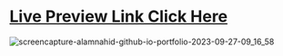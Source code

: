 <!DOCTYPE html>
<html lang="en">
<head>
</head>
<body>
<h1><a href="https://alamnahid.github.io/portfolio/">Live Preview Link Click Here</a></h1>
</body>
</html>



![screencapture-alamnahid-github-io-portfolio-2023-09-27-09_16_58](https://github.com/alamnahid/portfolio/assets/138557372/5d68a421-386a-41cc-855d-84bc58799687)
